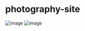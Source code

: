 # photography-site
![image](https://github.com/user-attachments/assets/ccfef451-ede8-48cb-ac33-e9b780972e4a)
![image](https://github.com/user-attachments/assets/722072a9-7f5d-485b-a4f7-9774dc184d07)
